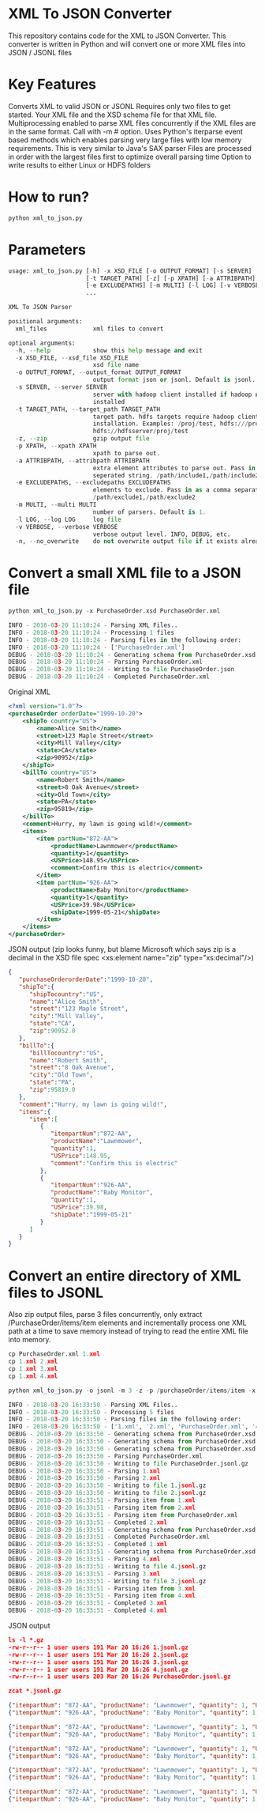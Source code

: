 # **XML To JSON Converter**

This repository contains code for the XML to JSON Converter.
This converter is written in Python and will convert one or more XML files into JSON / JSONL files

# Key Features

Converts XML to valid JSON or JSONL 
Requires only two files to get started. Your XML file and the XSD schema file for that XML file.
Multiprocessing enabled to parse XML files concurrently if the XML files are in the same format. Call with -m # option.
Uses Python's iterparse event based methods which enables parsing very large files with low memory requirements. This is very similar to Java's SAX parser
Files are processed in order with the largest files first to optimize overall parsing time
Option to write results to either Linux or HDFS folders

# How to run?
```python
python xml_to_json.py
```

# Parameters
```python
usage: xml_to_json.py [-h] -x XSD_FILE [-o OUTPUT_FORMAT] [-s SERVER]
                      [-t TARGET_PATH] [-z] [-p XPATH] [-a ATTRIBPATH]
                      [-e EXCLUDEPATHS] [-m MULTI] [-l LOG] [-v VERBOSE] [-n]
                      ...

XML To JSON Parser

positional arguments:
  xml_files             xml files to convert

optional arguments:
  -h, --help            show this help message and exit
  -x XSD_FILE, --xsd_file XSD_FILE
                        xsd file name
  -o OUTPUT_FORMAT, --output_format OUTPUT_FORMAT
                        output format json or jsonl. Default is jsonl.
  -s SERVER, --server SERVER
                        server with hadoop client installed if hadoop not
                        installed
  -t TARGET_PATH, --target_path TARGET_PATH
                        target path. hdfs targets require hadoop client
                        installation. Examples: /proj/test, hdfs:///proj/test,
                        hdfs://hdfsserver/proj/test
  -z, --zip             gzip output file
  -p XPATH, --xpath XPATH
                        xpath to parse out.
  -a ATTRIBPATH, --attribpath ATTRIBPATH
                        extra element attributes to parse out. Pass in as a comma
                        seperated string. /path/include1,/path/include2
  -e EXCLUDEPATHS, --excludepaths EXCLUDEPATHS
                        elements to exclude. Pass in as a comma separated string.
                        /path/exclude1,/path/exclude2
  -m MULTI, --multi MULTI
                        number of parsers. Default is 1.
  -l LOG, --log LOG     log file
  -v VERBOSE, --verbose VERBOSE
                        verbose output level. INFO, DEBUG, etc.
  -n, --no_overwrite    do not overwrite output file if it exists already

```

# Convert a small XML file to a JSON file
```python
python xml_to_json.py -x PurchaseOrder.xsd PurchaseOrder.xml

INFO - 2018-03-20 11:10:24 - Parsing XML Files..
INFO - 2018-03-20 11:10:24 - Processing 1 files
INFO - 2018-03-20 11:10:24 - Parsing files in the following order:
INFO - 2018-03-20 11:10:24 - ['PurchaseOrder.xml']
DEBUG - 2018-03-20 11:10:24 - Generating schema from PurchaseOrder.xsd
DEBUG - 2018-03-20 11:10:24 - Parsing PurchaseOrder.xml
DEBUG - 2018-03-20 11:10:24 - Writing to file PurchaseOrder.json
DEBUG - 2018-03-20 11:10:24 - Completed PurchaseOrder.xml
```
Original XML
```xml
<?xml version="1.0"?>
<purchaseOrder orderDate="1999-10-20">
    <shipTo country="US">
        <name>Alice Smith</name>
        <street>123 Maple Street</street>
        <city>Mill Valley</city>
        <state>CA</state>
        <zip>90952</zip>
    </shipTo>
    <billTo country="US">
        <name>Robert Smith</name>
        <street>8 Oak Avenue</street>
        <city>Old Town</city>
        <state>PA</state>
        <zip>95819</zip>
    </billTo>
    <comment>Hurry, my lawn is going wild!</comment>
    <items>
        <item partNum="872-AA">
            <productName>Lawnmower</productName>
            <quantity>1</quantity>
            <USPrice>148.95</USPrice>
            <comment>Confirm this is electric</comment>
        </item>
        <item partNum="926-AA">
            <productName>Baby Monitor</productName>
            <quantity>1</quantity>
            <USPrice>39.98</USPrice>
            <shipDate>1999-05-21</shipDate>
        </item>
    </items>
</purchaseOrder>
```

JSON output
(zip looks funny, but blame Microsoft which says zip is a decimal in the XSD file spec <xs:element name="zip" type="xs:decimal"/>)
```json
{   
   "purchaseOrderorderDate":"1999-10-20",
   "shipTo":{   
      "shipTocountry":"US",
      "name":"Alice Smith",
      "street":"123 Maple Street",
      "city":"Mill Valley",
      "state":"CA",
      "zip":90952.0
   },
   "billTo":{   
      "billTocountry":"US",
      "name":"Robert Smith",
      "street":"8 Oak Avenue",
      "city":"Old Town",
      "state":"PA",
      "zip":95819.0
   },
   "comment":"Hurry, my lawn is going wild!",
   "items":{   
      "item":[   
         {   
            "itempartNum":"872-AA",
            "productName":"Lawnmower",
            "quantity":1,
            "USPrice":148.95,
            "comment":"Confirm this is electric"
         },
         {   
            "itempartNum":"926-AA",
            "productName":"Baby Monitor",
            "quantity":1,
            "USPrice":39.98,
            "shipDate":"1999-05-21"
         }
      ]
   }
}
```

# Convert an entire directory of XML files to JSONL
Also zip output files, parse 3 files concurrently, only extract /PurchaseOrder/items/item elements and incrementally
process one XML path at a time to save memory instead of trying to read the entire XML file into memory.
```python
cp PurchaseOrder.xml 1.xml
cp 1.xml 2.xml
cp 1.xml 3.xml
cp 1.xml 4.xml

python xml_to_json.py -o jsonl -m 3 -z -p /purchaseOrder/items/item -x PurchaseOrder.xsd *.xml

INFO - 2018-03-20 16:33:50 - Parsing XML Files..
INFO - 2018-03-20 16:33:50 - Processing 5 files
INFO - 2018-03-20 16:33:50 - Parsing files in the following order:
INFO - 2018-03-20 16:33:50 - ['1.xml', '2.xml', 'PurchaseOrder.xml', '4.xml', '3.xml']
DEBUG - 2018-03-20 16:33:50 - Generating schema from PurchaseOrder.xsd
DEBUG - 2018-03-20 16:33:50 - Generating schema from PurchaseOrder.xsd
DEBUG - 2018-03-20 16:33:50 - Generating schema from PurchaseOrder.xsd
DEBUG - 2018-03-20 16:33:50 - Parsing PurchaseOrder.xml
DEBUG - 2018-03-20 16:33:50 - Writing to file PurchaseOrder.jsonl.gz
DEBUG - 2018-03-20 16:33:50 - Parsing 1.xml
DEBUG - 2018-03-20 16:33:50 - Parsing 2.xml
DEBUG - 2018-03-20 16:33:50 - Writing to file 1.jsonl.gz
DEBUG - 2018-03-20 16:33:50 - Writing to file 2.jsonl.gz
DEBUG - 2018-03-20 16:33:51 - Parsing item from 1.xml
DEBUG - 2018-03-20 16:33:51 - Parsing item from 2.xml
DEBUG - 2018-03-20 16:33:51 - Parsing item from PurchaseOrder.xml
DEBUG - 2018-03-20 16:33:51 - Completed 2.xml
DEBUG - 2018-03-20 16:33:51 - Generating schema from PurchaseOrder.xsd
DEBUG - 2018-03-20 16:33:51 - Completed PurchaseOrder.xml
DEBUG - 2018-03-20 16:33:51 - Completed 1.xml
DEBUG - 2018-03-20 16:33:51 - Generating schema from PurchaseOrder.xsd
DEBUG - 2018-03-20 16:33:51 - Parsing 4.xml
DEBUG - 2018-03-20 16:33:51 - Writing to file 4.jsonl.gz
DEBUG - 2018-03-20 16:33:51 - Parsing 3.xml
DEBUG - 2018-03-20 16:33:51 - Writing to file 3.jsonl.gz
DEBUG - 2018-03-20 16:33:51 - Parsing item from 3.xml
DEBUG - 2018-03-20 16:33:51 - Parsing item from 4.xml
DEBUG - 2018-03-20 16:33:51 - Completed 3.xml
DEBUG - 2018-03-20 16:33:51 - Completed 4.xml
```
JSON output
```json
ls -l *.gz
-rw-r--r-- 1 user users 191 Mar 20 16:26 1.jsonl.gz
-rw-r--r-- 1 user users 191 Mar 20 16:26 2.jsonl.gz
-rw-r--r-- 1 user users 191 Mar 20 16:26 3.jsonl.gz
-rw-r--r-- 1 user users 191 Mar 20 16:26 4.jsonl.gz
-rw-r--r-- 1 user users 203 Mar 20 16:26 PurchaseOrder.jsonl.gz

zcat *.jsonl.gz

{"itempartNum": "872-AA", "productName": "Lawnmower", "quantity": 1, "USPrice": 148.95, "comment": "Confirm this is electric"}
{"itempartNum": "926-AA", "productName": "Baby Monitor", "quantity": 1, "USPrice": 39.98, "shipDate": "1999-05-21"}

{"itempartNum": "872-AA", "productName": "Lawnmower", "quantity": 1, "USPrice": 148.95, "comment": "Confirm this is electric"}
{"itempartNum": "926-AA", "productName": "Baby Monitor", "quantity": 1, "USPrice": 39.98, "shipDate": "1999-05-21"}

{"itempartNum": "872-AA", "productName": "Lawnmower", "quantity": 1, "USPrice": 148.95, "comment": "Confirm this is electric"}
{"itempartNum": "926-AA", "productName": "Baby Monitor", "quantity": 1, "USPrice": 39.98, "shipDate": "1999-05-21"}

{"itempartNum": "872-AA", "productName": "Lawnmower", "quantity": 1, "USPrice": 148.95, "comment": "Confirm this is electric"}
{"itempartNum": "926-AA", "productName": "Baby Monitor", "quantity": 1, "USPrice": 39.98, "shipDate": "1999-05-21"}

{"itempartNum": "872-AA", "productName": "Lawnmower", "quantity": 1, "USPrice": 148.95, "comment": "Confirm this is electric"}
{"itempartNum": "926-AA", "productName": "Baby Monitor", "quantity": 1, "USPrice": 39.98, "shipDate": "1999-05-21"}
```

